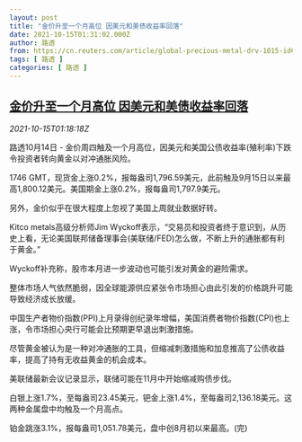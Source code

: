 ```yaml
---
layout: post
title: "金价升至一个月高位 因美元和美债收益率回落"
date: 2021-10-15T01:31:02.000Z
author: 路透
from: https://cn.reuters.com/article/global-precious-metal-drv-1015-idCNKBS2H502Q
tags: [ 路透 ]
categories: [ 路透 ]
---
```

<!--1634261462000-->
[金价升至一个月高位 因美元和美债收益率回落](https://cn.reuters.com/article/global-precious-metal-drv-1015-idCNKBS2H502Q)
------

<div>
<div><i>2021-10-15T01:18:18Z</i></div><p>路透10月14日 - 金价周四触及一个月高位，因美元和美国公债收益率(殖利率)下跌令投资者转向黄金以对冲通胀风险。</p><p>1746 GMT，现货金上涨0.2%，报每盎司1,796.59美元，此前触及9月15日以来最高1,800.12美元。美国期金上涨0.2%，报每盎司1,797.9美元。</p><p>另外，金价似乎在很大程度上忽视了美国上周就业数据好转。</p><p>Kitco metals高级分析师Jim Wyckoff表示，“交易员和投资者终于意识到，从历史上看，无论美国联邦储备理事会(美联储/FED)怎么做，不断上升的通胀都有利于黄金。”</p><p>Wyckoff补充称，股市本月进一步波动也可能引发对黄金的避险需求。</p><p>整体市场人气依然脆弱，因全球能源供应紧张令市场担心由此引发的价格跳升可能导致经济成长放缓。</p><p>中国生产者物价指数(PPI)上月录得创纪录年增幅，美国消费者物价指数(CPI)也上涨，令市场担心央行可能会比预期更早退出刺激措施。</p><p>尽管黄金被认为是一种对冲通胀的工具，但缩减刺激措施和加息推高了公债收益率，提高了持有无收益黄金的机会成本。</p><p>美联储最新会议记录显示，联储可能在11月中开始缩减购债步伐。</p><p>白银上涨1.7%，至每盎司23.45美元，钯金上涨1.4%，至每盎司2,136.18美元。这两种金属盘中均触及一个月高点。</p><p>铂金跳涨3.1%，报每盎司1,051.78美元，盘中创8月初以来最高。(完)</p>
</div>
